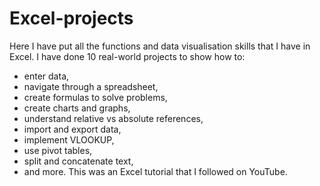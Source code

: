 # Excel-projects
Here I have put all the functions and data visualisation skills that I have in Excel. I have done 10 real-world projects to show how to: 
- enter data,
- navigate through a spreadsheet,
- create formulas to solve problems,
- create charts and graphs,
- understand relative vs absolute references,
- import and export data,
- implement VLOOKUP,
- use pivot tables,
- split and concatenate text, 
- and more.
This was an Excel tutorial that I followed on YouTube.
